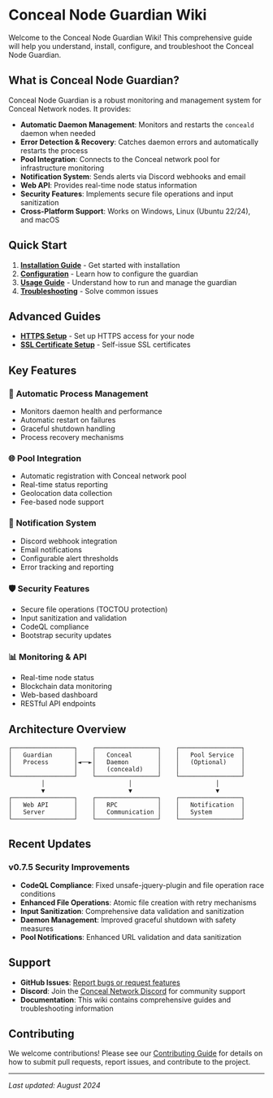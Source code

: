 # Conceal Node Guardian Wiki

Welcome to the Conceal Node Guardian Wiki! This comprehensive guide will help you understand, install, configure, and troubleshoot the Conceal Node Guardian.

## What is Conceal Node Guardian?

Conceal Node Guardian is a robust monitoring and management system for Conceal Network nodes. It provides:

- **Automatic Daemon Management**: Monitors and restarts the `conceald` daemon when needed
- **Error Detection & Recovery**: Catches daemon errors and automatically restarts the process
- **Pool Integration**: Connects to the Conceal network pool for infrastructure monitoring
- **Notification System**: Sends alerts via Discord webhooks and email
- **Web API**: Provides real-time node status information
- **Security Features**: Implements secure file operations and input sanitization
- **Cross-Platform Support**: Works on Windows, Linux (Ubuntu 22/24), and macOS

## Quick Start

1. **[Installation Guide](Installation.md)** - Get started with installation
2. **[Configuration](Configuration.md)** - Learn how to configure the guardian
3. **[Usage Guide](Usage.md)** - Understand how to run and manage the guardian
4. **[Troubleshooting](Troubleshooting.md)** - Solve common issues

## Advanced Guides

- **[HTTPS Setup](HOW-TO_HTTPS.md)** - Set up HTTPS access for your node
- **[SSL Certificate Setup](HOW-TO_self-issue-SSL-certificate.md)** - Self-issue SSL certificates

## Key Features

### 🔄 **Automatic Process Management**
- Monitors daemon health and performance
- Automatic restart on failures
- Graceful shutdown handling
- Process recovery mechanisms

### 🌐 **Pool Integration**
- Automatic registration with Conceal network pool
- Real-time status reporting
- Geolocation data collection
- Fee-based node support

### 🔔 **Notification System**
- Discord webhook integration
- Email notifications
- Configurable alert thresholds
- Error tracking and reporting

### 🛡️ **Security Features**
- Secure file operations (TOCTOU protection)
- Input sanitization and validation
- CodeQL compliance
- Bootstrap security updates

### 📊 **Monitoring & API**
- Real-time node status
- Blockchain data monitoring
- Web-based dashboard
- RESTful API endpoints

## Architecture Overview

```
┌─────────────────┐    ┌─────────────────┐    ┌─────────────────┐
│   Guardian      │    │   Conceal       │    │   Pool Service  │
│   Process       │◄──►│   Daemon        │    │   (Optional)    │
│                 │    │   (conceald)    │    │                 │
└─────────────────┘    └─────────────────┘    └─────────────────┘
         │                       │                       │
         ▼                       ▼                       ▼
┌─────────────────┐    ┌─────────────────┐    ┌─────────────────┐
│   Web API       │    │   RPC           │    │   Notification  │
│   Server        │    │   Communication │    │   System        │
└─────────────────┘    └─────────────────┘    └─────────────────┘
```

## Recent Updates

### v0.7.5 Security Improvements
- **CodeQL Compliance**: Fixed unsafe-jquery-plugin and file operation race conditions
- **Enhanced File Operations**: Atomic file creation with retry mechanisms
- **Input Sanitization**: Comprehensive data validation and sanitization
- **Daemon Management**: Improved graceful shutdown with safety measures
- **Pool Notifications**: Enhanced URL validation and data sanitization

## Support

- **GitHub Issues**: [Report bugs or request features](https://github.com/ConcealNetwork/conceal-guardian/issues)
- **Discord**: Join the [Conceal Network Discord](https://discord.gg/conceal) for community support
- **Documentation**: This wiki contains comprehensive guides and troubleshooting information

## Contributing

We welcome contributions! Please see our [Contributing Guide](Contributing.md) for details on how to submit pull requests, report issues, and contribute to the project.

---

*Last updated: August 2024* 